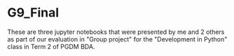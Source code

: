 # G9_Final

These are three jupyter notebooks that were presented by me and 2 others as part of our evaluation in "Group project" for the "Development in Python" class in Term 2 of PGDM BDA.
